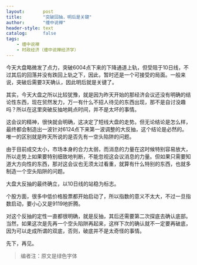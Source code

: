```yaml
---
layout:       post
title:        "突破回抽，明后是关键"
author:       "缠中说禅"
header-style: text
catalog:      false
tags:
    - 缠中说禅
    - 时政经济（缠中说禅经济学）
---
```


今天大盘略微发了点力，突破6004点下来的下降通道上轨，但受阻于10日线，不过其后的回落并没有跌回上轨之下，因此，暂时还是一个可接受的局面。一般来说，突破后需要3天确认，因此明后就是关键了。



其实，今天大盘之所以比较犹豫，就是因为昨天开始的那经济会议还没有明确的结论性东西，现在贸然发力，万一有什么不招人待见的东西出现，那不是自讨没趣吗？所以在这里突破反抽地耗点时间，并不是太坏的事情。



这会议的精神，很快就会明确，这决定了短线大盘的走势。但无论结论是怎么样，最终都会制造出一波针对6124点下来第一波调整的大反抽，这个结论是必然的。唯一的区别就是昨天所说的是否先有一空头陷阱的问题。



由于目前成交太小，市场本身的合力太弱，而消息的力量在这时候特别容易放大，所以走势上如果要特别细致地判断，不能忽视这会议消息的力量。但如果只需要知道大方向性的东西，那对这会议也无须太过看重，就算有什么特别的东西，也就多制造一个空头陷阱的问题。



大盘大反抽的最终确立，以10日线的站稳为标志。



个股方面，很多中低价格股票都开始启动了，所以指数的意义不太大，不过一旦指数启动，要小心又是9119地折腾。



对这个反抽的定性一直都很明确，就是反抽，其后还需要第二次探底去确认底部。当然，如果这次是先再一个空头陷阱再起来，这样下次的确认就不一定要再破底，因为可以走成所谓的双底，否则，破底并不是太奇怪的事情。



先下，再见。



> 编者注：原文是绿色字体
